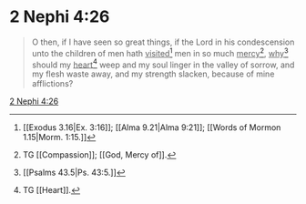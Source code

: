 # 2 Nephi 4:26

> O then, if I have seen so great things, if the Lord in his condescension unto the children of men hath <u>visited</u>[^a] men in so much <u>mercy</u>[^b], <u>why</u>[^c] should my <u>heart</u>[^d] weep and my soul linger in the valley of sorrow, and my flesh waste away, and my strength slacken, because of mine afflictions?

[2 Nephi 4:26](https://www.churchofjesuschrist.org/study/scriptures/bofm/2-ne/4?lang=eng&id=p26#p26)


[^a]: [[Exodus 3.16|Ex. 3:16]]; [[Alma 9.21|Alma 9:21]]; [[Words of Mormon 1.15|Morm. 1:15.]]
[^b]: TG [[Compassion]]; [[God, Mercy of]].
[^c]: [[Psalms 43.5|Ps. 43:5.]]
[^d]: TG [[Heart]].
